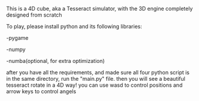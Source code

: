 This is a 4D cube, aka a Tesseract simulator, with the 3D engine completely designed from scratch

To play, please install python and its following libraries:

-pygame

-numpy

-numba(optional, for extra optimization)

after you have all the requirements, and made sure all four python script is in the same directory, run the "main.py" file.
then you will see a beautiful tesseract rotate in a 4D way! you can use wasd to control positions and arrow keys to control angels
